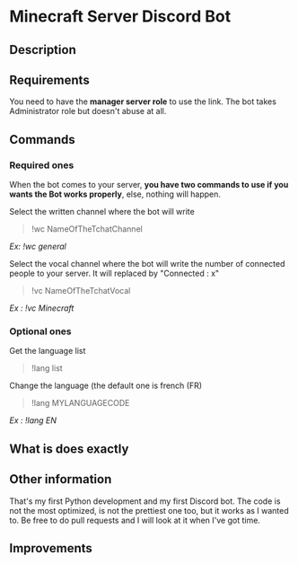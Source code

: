 # Minecraft Server Discord Bot

## Description

## Requirements

You need to have the **manager server role** to use the link.
The bot takes Administrator role but doesn't abuse at all.

## Commands

### Required ones

When the bot comes to your server, **you have two commands to use if you wants the Bot works properly**, else, nothing will happen.

Select the written channel where the bot will write
> !wc NameOfTheTchatChannel

*Ex: !wc general*

Select the vocal channel where the bot will write the number of connected people to your server.
It will replaced by "Connected : x"

> !vc NameOfTheTchatVocal

*Ex : !vc Minecraft*

### Optional ones

Get the language list
> !lang list

Change the language (the default one is french (FR)
> !lang MYLANGUAGECODE

*Ex : !lang EN*

## What is does exactly



## Other information

That's my first Python development and my first Discord bot. The code is not the most optimized, is not the prettiest one too, but it works as I wanted to.
Be free to do pull requests and I will look at it when I've got time.

## Improvements